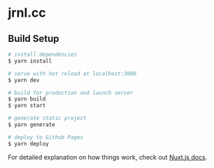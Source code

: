 # jrnl.cc

## Build Setup

```bash
# install dependencies
$ yarn install

# serve with hot reload at localhost:3000
$ yarn dev

# build for production and launch server
$ yarn build
$ yarn start

# generate static project
$ yarn generate

# deploy to Github Pages
$ yarn deploy
```

For detailed explanation on how things work, check out [Nuxt.js docs](https://nuxtjs.org).
